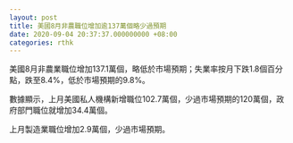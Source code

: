 ```yaml
---
layout: post
title: 美國8月非農職位增加逾137萬個略少過預期
date: 2020-09-04 20:37:37.000000000 +08:00
categories: rthk
---
```


美國8月非農業職位增加137.1萬個，略低於市場預期；失業率按月下跌1.8個百分點，跌至8.4%，低於市場預期的9.8%。

數據顯示，上月美國私人機構新增職位102.7萬個，少過市場預期的120萬個，政府部門職位就增加34.4萬個。

上月製造業職位增加2.9萬個，少過市場預期。
